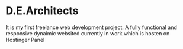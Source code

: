 # D.E.Architects
 It is my first freelance web development project. A fully functional and responsive dynaimic websited currently in work which is hosten on Hostinger Panel
